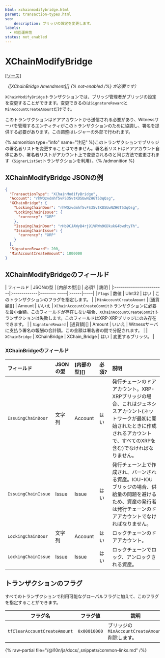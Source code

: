 ```yaml
---
html: xchainmodifybridge.html 
parent: transaction-types.html
seo:
    description: ブリッジの設定を変更します。
labels:
  - 相互運用性
status: not_enabled
---
```

# XChainModifyBridge
[[ソース]](https://github.com/XRPLF/rippled/blob/develop/src/ripple/protocol/impl/TxFormats.cpp#L390-L397 "ソース")

_（[XChainBridge Amendment][] {% not-enabled /%} が必要です）_

`XChainModifyBridge`トランザクションでは、ブリッジ管理者がブリッジの設定を変更することができます。変更できるのは`SignatureReward`と`MinAccountCreateAmount`だけです。

このトランザクションはドアアカウントから送信される必要があり、Witnessサーバを管理するエンティティがこのトランザクションのために協調し、署名を提供する必要があります。この調整はレジャーの外部で行われます。

{% admonition type="info" name="注記" %}このトランザクションでブリッジの署名者リストを変更することはできません。署名者リストはドアアカウント自体にあり、署名者リストがアカウント上で変更されるのと同じ方法で変更されます（`SignerListSet`トランザクションを利用）。{% /admonition %}


## XChainModifyBridge JSONの例

```json
{
  "TransactionType": "XChainModifyBridge",
  "Account": "rhWQzvdmhf5vFS35vtKUSUwNZHGT53qQsg",
  "XChainBridge": {
    "LockingChainDoor": "rhWQzvdmhf5vFS35vtKUSUwNZHGT53qQsg",
    "LockingChainIssue": {
      "currency": "XRP"
    },
    "IssuingChainDoor": "rHb9CJAWyB4rj91VRWn96DkukG4bwdtyTh",
    "IssuingChainIssue": {
      "currency": "XRP"
    }
  },
  "SignatureReward": 200,
  "MinAccountCreateAmount": 1000000
}
```


## XChainModifyBridgeのフィールド

| フィールド                 | JSONの型     | [内部の型][]    | 必須? | 説明 |
|:-------------------------|:-------------|:-------- -----|:------|-----|
| `Flags`                  | 数値          | UInt32       | はい  | このトランザクションのフラグを指定します。 |
| `MinAccountCreateAmount` | [通貨額][]    | Amount        | いいえ | `XChainAccountCreateCommit`トランザクションに必要な最小金額。このフィールドが存在しない場合、`XChainAccountCreateCommit`トランザクションは失敗します。このフィールドはXRP-XRPブリッジにのみ存在できます。 |
| `SignatureReward`        | [通貨額][]    | Amount        | いいえ | Witnessサーバに支払う署名の報酬の合計額。この金額は署名者の間で分配されます。 |
| `XChainBridge`           | XChainBridge | XChain_Bridge | はい  | 変更するブリッジ。 |


### XChainBridgeのフィールド

| フィールド            | JSONの型 | [内部の型][] | 必須? | 説明 |
|:--------------------|:---------|:-----------|:------|:----|
| `IssuingChainDoor`  | 文字列    | Account    | はい  | 発行チェーンのドアアカウント。XRP-XRPブリッジの場合、これはジェネシスアカウント(ネットワークが最初に開始されたときに作成されるアカウントで、すべてのXRPを含む)でなければなりません。 |
| `IssuingChainIssue` | Issue    | Issue      | はい  | 発行チェーン上で作成され、バーンされる資産。IOU-IOUブリッジの場合、供給量の問題を避けるため、資産の発行者は発行チェーンのドアアカウントでなければなりません。 |
| `LockingChainDoor`  | 文字列    | Account    | はい  | ロックチェーンのドアアカウント。 |
| `LockingChainIssue` | Issue    | Issue      | はい  | ロックチェーンでロック、アンロックされる資産。 |


## トランザクションのフラグ

すべてのトランザクションで利用可能なグローバルフラグに加えて、このフラグを指定することができます。

| フラグ名                      | フラグ値       | 説明 |
|------------------------------|--------------|------|
| `tfClearAccountCreateAmount` | `0x00010000` | ブリッジの`MinAccountCreateAmount` 削除します。 |

{% raw-partial file="/@l10n/ja/docs/_snippets/common-links.md" /%}
